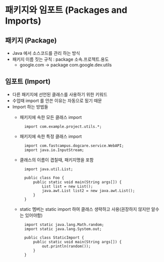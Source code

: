 # 패키지와 임포트 (Packages and Imports)
## 패키지 (Package)
* Java 에서 소스코드를 관리 하는 방식
* 패키지 이름 짓는 규칙 : package 소속.프로젝트.용도
    * google.com -> package com.google.dev.utils
## 임포트 (Import)
* 다른 패키지에 선언된 클래스를 사용하기 위한 키워드 
* 수업때 import 를 안쓴 이유는 자동으로 됬기 때문 
* Import 하는 방법들
    * 패키지에 속한 모든 클래스 import
    
            import com.example.project.utils.*;
    * 패키지에 속한 특정 클래스 import
    
            import com.fastcampus.dogcare.service.WebAPI;
            import java.io.InputStream;
    * 클래스의 이름이 겹칠때, 패키지명을 포함
        
            import java.util.List;
            
            public class Foo {
                public static void main(String args[]) {
                    List list = new List();
                    java.awt.List list2 = new java.awt.List();
                }
            }
    * static 멤버는 static import 하여 클래스 생략하고 사용(권장하지 않지만 알수는 있어야함) 
    
            import static java.lang.Math.random;
            import static java.lang.System.out;
            
            public class StaticImport {
                public static void main(String args[]) {
                    out.println(random());
                }
            }